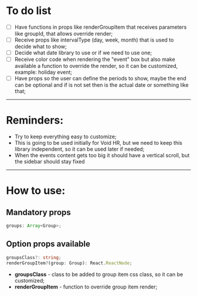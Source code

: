 # To do list
- [ ] Have functions in props like renderGroupItem that receives parameters like groupId, that allows override render;
- [ ] Receive props like intervalType (day, week, month) that is used to decide what to show;
- [ ] Decide what date library to use or if we need to use one;
- [ ] Receive color code when rendering the "event" box but also make available a function to override the render, so it can be customized, example: holiday event;
- [ ] Have props so the user can define the periods to show, maybe the end can be optional and if is not set then is the actual date or something like that;
---

# Reminders:
- Try to keep everything easy to customize;
- This is going to be used initially for Void HR, but we need to keep this library independent, so it can be used later if needed;
- When the events content gets too big it should have a vertical scroll, but the sidebar should stay fixed
---

# How to use:
## Mandatory props
``` typescript
groups: Array<Group>;
```


## Option props available
``` typescript
groupsClass?: string;
renderGroupItem?(group: Group): React.ReactNode;
```
   - **groupsClass** - class to be added to group item css class, so it can be customized;
   - **renderGroupItem** - function to override group item render;

